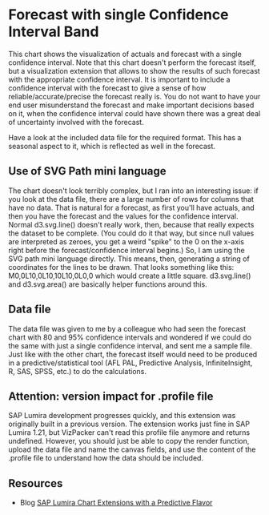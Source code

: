 Forecast with single Confidence Interval Band
=============================================

This chart shows the visualization of actuals and forecast with a single confidence interval. Note that this chart doesn't
perform the forecast itself, but a visualization extension that allows to show the results of such forecast with the appropriate
confidence interval. It is important to include a confidence interval with the forecast to give a sense of how reliable/accurate/precise the forecast really is. You do not want to have your end user misunderstand the forecast and make
important decisions based on it, when the confidence interval could have shown there was a great deal of uncertainty involved 
with the forecast.

Have a look at the included data file for the required format. This has a seasonal aspect to it, which is reflected as well in the forecast.

Use of SVG Path mini language
-----------------------------
The chart doesn't look terribly complex, but I ran into an interesting issue: if you look at the data file, there are a large number of rows for columns that have no data. That is natural for a forecast, as first you'll have actuals, and then you have the forecast and the values for the confidence interval. Normal  d3.svg.line()  doesn't really work, then, because that really expects the dataset to be complete. (You could do it that way, but since null values are interpreted as zeroes, you get a weird "spike" to the 0 on the x-axis right before the forecast/confidence interval begins.) So, I am using the SVG path mini language directly. This means, then, generating a string of coordinates for the lines to be drawn. That looks something like this: M0,0L10,0L10,10L10,0L0,0 which would create a little square.  d3.svg.line()  and  d3.svg.area()  are basically helper functions around this.

Data file
---------
The data file was given to me by a colleague who had seen the forecast chart with 80 and 95% confidence intervals and wondered if we could do the same with just a single confidence interval, and sent me a sample file. Just like with the other chart, the forecast itself would need to be produced in a predictive/statistical tool (AFL PAL, Predictive Analysis, InfiniteInsight, R, SAS, SPSS, etc.) to do the calculations. 

Attention: version impact for .profile file
-------------------------------------------
SAP Lumira development progresses quickly, and this extension was originally built in a previous version. The extension works just fine in SAP Lumira 1.21, but VizPacker can't read this profile file anymore and returns undefined. However, you should just be able to copy the render function, upload the data file and name the canvas fields, and use the content of the .profile file to understand how the data should be included.

Resources
---------
* Blog [SAP Lumira Chart Extensions with a Predictive Flavor](http://scn.sap.com/community/lumira/blog/2015/01/27/sap-lumira-chart-extensions-with-a-predictive-flavor)
